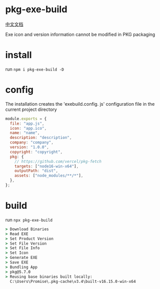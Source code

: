 # pkg-exe-build

[中文文档]("https://github.com/PromiseAll/pkg-exe-build/blob/main/README_ZH.md")

Exe icon and version information cannot be modified in PKG packaging


# install

run `npm i pkg-exe-build -D`

# config

The installation creates the 'exebuild.config. js' configuration file in the current project directory

```js
module.exports = {
  file: "app.js",
  icon: "app.ico",
  name: "name",
  description: "description",
  company: "company",
  version: "1.0.0",
  copyright: "copyright",
  pkg: {
    // https://github.com/vercel/pkg-fetch
    targets: ["node16-win-x64"],
    outputPath: "dist",
    assets: ["node_modules/**/*"],
  },
};
```

# build

run `npx pkg-exe-build`

```cmd
> Download Binaries
> Read EXE
> Set Product Version
> Set File Version
> Set File Info
> Set Icon
> Generate EXE
> Save EXE
> Bundling App
> pkg@5.7.0
> Reusing base binaries built locally:
  C:\Users\Promise\.pkg-cache\v3.4\built-v16.15.0-win-x64
```
